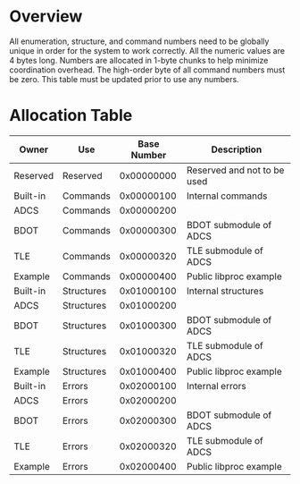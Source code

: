 # Overview
All enumeration, structure, and command numbers need to be globally unique in order for the system to work correctly.  All the numeric values are 4 bytes long.  Numbers are allocated in 1-byte chunks to help minimize coordination overhead.  The high-order byte of all command numbers must be zero.  This table must be updated prior to use any numbers.

# Allocation Table

|Owner     |Use        |Base Number|Description                 |
|----------|-----------|-----------|----------------------------|
|Reserved  |Reserved   |0x00000000 |Reserved and not to be used |
|Built-in  |Commands   |0x00000100 |Internal commands           |
|ADCS      |Commands   |0x00000200 |                            |
|BDOT      |Commands   |0x00000300 |BDOT submodule of ADCS      |
|TLE       |Commands   |0x00000320 |TLE submodule of ADCS       |
|Example   |Commands   |0x00000400 |Public libproc example      |
|Built-in  |Structures |0x01000100 |Internal structures         |
|ADCS      |Structures |0x01000200 |                            |
|BDOT      |Structures |0x01000300 |BDOT submodule of ADCS      |
|TLE       |Structures |0x01000320 |TLE submodule of ADCS       |
|Example   |Structures |0x01000400 |Public libproc example      |
|Built-in  |Errors     |0x02000100 |Internal errors             |
|ADCS      |Errors     |0x02000200 |                            |
|BDOT      |Errors     |0x02000300 |BDOT submodule of ADCS      |
|TLE       |Errors     |0x02000320 |TLE submodule of ADCS       |
|Example   |Errors     |0x02000400 |Public libproc example      |

